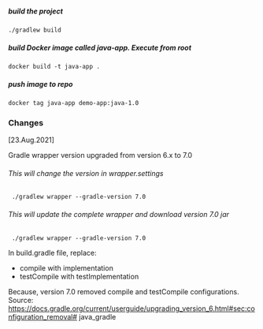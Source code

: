 ##### build the project

    ./gradlew build

##### build Docker image called java-app. Execute from root

    docker build -t java-app .
    
##### push image to repo 

    docker tag java-app demo-app:java-1.0
    

### Changes
[23.Aug.2021]

Gradle wrapper version upgraded from version 6.x to 7.0 
        
###### This will change the version in wrapper.settings

     ./gradlew wrapper --gradle-version 7.0

###### This will update the complete wrapper and download version 7.0 jar

     ./gradlew wrapper --gradle-version 7.0

In build.gradle file, replace:
- compile with implementation 
- testCompile with testImplementation

Because, version 7.0 removed compile and testCompile configurations.
Source: https://docs.gradle.org/current/userguide/upgrading_version_6.html#sec:configuration_removal# java_gradle
